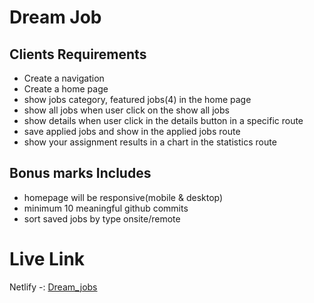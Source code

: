 # Dream Job

## Clients Requirements
- Create a navigation
- Create a home page
- show jobs category, featured jobs(4) in the home page
- show all jobs when user click on the show all jobs
- show details when user click in the details button in a specific route
- save applied jobs and show in the applied jobs route
- show your assignment results in a chart in the statistics route


## Bonus marks Includes
- homepage will be responsive(mobile & desktop)
- minimum 10 meaningful github commits
- sort saved jobs by type onsite/remote

# Live Link 
Netlify -: [Dream_jobs]()
